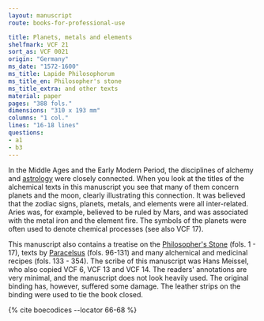 ```yaml
---
layout: manuscript
route: books-for-professional-use

title: Planets, metals and elements
shelfmark: VCF 21
sort_as: VCF 0021
origin: "Germany"
ms_date: "1572-1600"
ms_title: Lapide Philosophorum
ms_title_en: Philosopher's stone
ms_title_extra: and other texts
material: paper
pages: "388 fols."
dimensions: "310 x 193 mm"
columns: "1 col."
lines: "16-18 lines"
questions:
- a1
- b3
---
```


In the Middle Ages and the Early Modern Period, the disciplines of
alchemy and [astrology](https://en.wikipedia.org/wiki/Astrology) were
closely connected. When you look at the titles of the alchemical texts
in this manuscript you see that many of them concern planets and the
moon, clearly illustrating this connection. It was believed that the
zodiac signs, planets, metals, and elements were all inter-related.
Aries was, for example, believed to be ruled by Mars, and was associated
with the metal iron and the element fire. The symbols of the planets
were often used to denote chemical processes (see also VCF 17).

This manuscript also contains a treatise on the [Philosopher's
Stone](https://en.wikipedia.org/wiki/Philosopher%27s_stone) (fols. <span data-fol="1r" class="fref">1</span> - <span data-fol="17v" class="fref">17</span>),
texts by [Paracelsus](https://en.wikipedia.org/wiki/Paracelsus) (fols.
96-131) and many alchemical and medicinal recipes (fols. <span data-fol="133r" class="fref">133</span> - <span data-fol="354v" class="fref">354</span>). The
scribe of this manuscript was Hans Meissel, who also copied VCF 6, VCF
13 and VCF 14. The readers' annotations are very minimal, and the
manuscript does not look heavily used. The original binding has,
however, suffered some damage. The leather strips on the binding were
used to tie the book closed.

{% cite boecodices --locator 66-68 %}